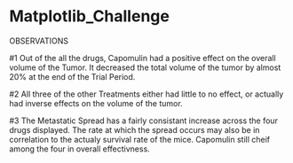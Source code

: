 # Matplotlib_Challenge

OBSERVATIONS

#1
Out of the all the drugs, Capomulin had a positive effect on the overall volume of the Tumor.  It decreased the total volume of the tumor by almost 20% at the end of the Trial Period.

#2
All three of the other Treatments either had little to no effect, or actually had inverse effects on the volume of the tumor. 

#3
The Metastatic Spread has a fairly consistant increase across the four drugs displayed.  The rate at which the spread occurs may also be in correlation to the actualy survival rate of the mice.  Capomulin still cheif among the four in overall effectivness.

